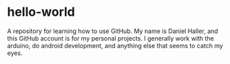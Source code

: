 # hello-world
A repository for learning how to use GitHub.
My name is Daniel Haller, and this GitHub account is for my personal projects.  I generally work with the arduino, do android development, and anything else that seems to catch my eyes.
